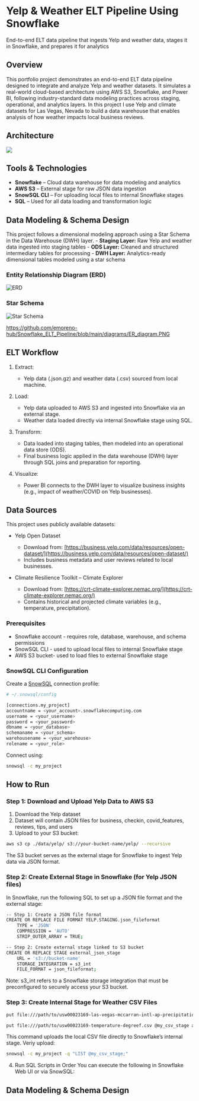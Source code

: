 # Yelp & Weather ELT Pipeline Using Snowflake
End-to-end ELT data pipeline that ingests Yelp and weather data, stages it in Snowflake, and prepares it for analytics

## Overview
This portfolio project demonstrates an end-to-end ELT data pipeline designed to integrate and analyze Yelp and weather datasets. It simulates a real-world cloud-based architecture using AWS S3, Snowflake, and Power BI, following industry-standard data modeling practices across staging, operational, and analytics layers.  In this project I use Yelp and climate datasets for Las Vegas, Nevada to build a data warehouse that enables analysis of how weather impacts local business reviews.

## Architecture
![](./diagrams/architecture.PNG)

## Tools & Technologies
- **Snowflake** – Cloud data warehouse for data modeling and analytics
- **AWS S3** – External stage for raw JSON data ingestion
- **SnowSQL CLI** – For uploading local files to internal Snowflake stages
- **SQL** – Used for all data loading and transformation logic

## Data Modeling & Schema Design
This project follows a dimensional modeling approach using a Star Schema in the Data Warehouse (DWH) layer.
    - **Staging Layer:** Raw Yelp and weather data ingested into staging tables
    - **ODS Layer:** Cleaned and structured intermediary tables for processing
    - **DWH Layer:** Analytics-ready dimensional tables modeled using a star schema

### Entity Relationship Diagram (ERD)
![ERD](./diagrams/ER_diagram.PNG)

### Star Schema
![Star Schema](./diagrams/STAR_schema.PNG)

https://github.com/emoreno-hub/Snowflake_ELT_Pipeline/blob/main/diagrams/ER_diagram.PNG

## ELT Workflow
1. Extract:
    - Yelp data (.json.gz) and weather data (.csv) sourced from local machine.

2. Load:
    - Yelp data uploaded to AWS S3 and ingested into Snowflake via an external stage.
    - Weather data loaded directly via internal Snowflake stage using SQL.

4. Transform:
    - Data loaded into staging tables, then modeled into an operational data store (ODS).
    - Final business logic applied in the data warehouse (DWH) layer through SQL joins and preparation for reporting.

4. Visualize:
    - Power BI connects to the DWH layer to visualize business insights (e.g., impact of weather/COVID on Yelp businesses).

## Data Sources
This project uses publicly available datasets:
- Yelp Open Dataset
    - Download from: [https://business.yelp.com/data/resources/open-dataset/](https://business.yelp.com/data/resources/open-dataset/)
     - Includes business metadata and user reviews related to local businesses.

- Climate Resilience Toolkit – Climate Explorer
    - Download from: [https://crt-climate-explorer.nemac.org/](https://crt-climate-explorer.nemac.org/)
    - Contains historical and projected climate variables (e.g., temperature, precipitation).

### Prerequisites
- Snowflake account - requires role, database, warehouse, and schema permissions
- SnowSQL CLI - used to upload local files to internal Snowflake stage
- AWS S3 bucket- used to load files to external Snowflake stage

### SnowSQL CLI Configuration
Create a [SnowSQL](https://docs.snowflake.com/en/user-guide/snowsql) connection profile:
```bash
# ~/.snowsql/config

[connections.my_project]
accountname = <your_account>.snowflakecomputing.com
username = <your_username>
password = <your_password>
dbname = <your_database>
schemaname = <your_schema>
warehousename = <your_warehouse>
rolename = <your_role>
```
Connect using:
```bash
snowsql -c my_project
```


## How to Run
### Step 1: Download and Upload Yelp Data to AWS S3
1. Download the Yelp dataset
2. Dataset will contain JSON files for business, checkin, covid_features, reviews, tips, and users
3. Upload to your S3 bucket:

```bash
aws s3 cp ./data/yelp/ s3://your-bucket-name/yelp/ --recursive
```
The S3 bucket serves as the external stage for Snowflake to ingest Yelp data via JSON format.

### Step 2: Create External Stage in Snowflake (for Yelp JSON files)
In Snowflake, run the following SQL to set up a JSON file format and the external stage:
```bash
-- Step 1: Create a JSON file format
CREATE OR REPLACE FILE FORMAT YELP.STAGING.json_fileformat
    TYPE = 'JSON'
    COMPRESSION = 'AUTO'
    STRIP_OUTER_ARRAY = TRUE;

-- Step 2: Create external stage linked to S3 bucket
CREATE OR REPLACE STAGE external_json_stage
    URL = 's3://bucket-name'
    STORAGE_INTEGRATION = s3_int
    FILE_FORMAT = json_fileformat;
```
Note: s3_int refers to a Snowflake storage integration that must be preconfigured to securely access your S3 bucket.

### Step 3: Create Internal Stage for Weather CSV Files
```bash
put file:///path/to/usw00023169-las-vegas-mccarran-intl-ap-precipitation-inch.csv @my_csv_stage auto_compress=true;

put file:///path/to/usw00023169-temperature-degreef.csv @my_csv_stage auto_compress=true;
```
This command uploads the local CSV file directly to Snowflake’s internal stage.  Veriy upload:
```bash
snowsql -c my_project -q "LIST @my_csv_stage;"
```

4. Run SQL Scripts in Order
You can execute the following in Snowflake Web UI or via SnowSQL:


## Data Modeling & Schema Design


